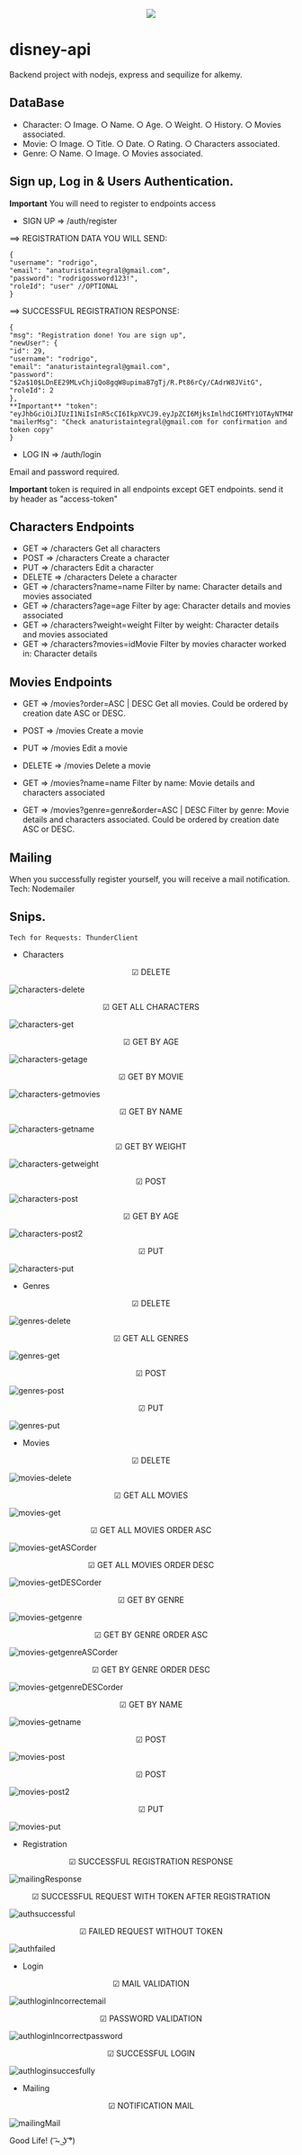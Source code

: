 <p align='center'>
<img src="https://readme-typing-svg.herokuapp.com?color=CAC8F8&background=1C1C1D&size=25&center=true&vCenter=true&width=433&height=75&lines=Hi!+I+am+Zayra+Velasco;Soft+dev+and+Admin+manager;it+is+a+backend+project;to+Alkemy;disney+characters+and+movies;enjoy+it+!">
</p>

# disney-api 
Backend project with nodejs, express and sequilize for alkemy.

## DataBase

- Character: 
  ○ Image.
  ○ Name.
  ○ Age.
  ○ Weight.
  ○ History.
  ○ Movies associated.
- Movie:
  ○ Image.
  ○ Title.
  ○ Date.
  ○ Rating.
  ○ Characters associated.
- Genre:
  ○ Name.
  ○ Image.
  ○ Movies associated.
  
## Sign up, Log in & Users Authentication.

**Important** You will need to register to endpoints access

- SIGN UP => /auth/register

==> REGISTRATION DATA YOU WILL SEND:
  
    {
    "username": "rodrigo",
    "email": "anaturistaintegral@gmail.com",
    "password": "rodrigossword123!",
    "roleId": "user" //OPTIONAL
    }
    
==> SUCCESSFUL REGISTRATION RESPONSE:

    {
    "msg": "Registration done! You are sign up",
    "newUser": {
    "id": 29,
    "username": "rodrigo",
    "email": "anaturistaintegral@gmail.com",
    "password": "$2a$10$LDnEE29MLvChjiQo8gqW8upimaB7gTj/R.Pt86rCy/CAdrW8JVitG",
    "roleId": 2
    },
    **Important** "token": "eyJhbGciOiJIUzI1NiIsInR5cCI6IkpXVCJ9.eyJpZCI6MjksImlhdCI6MTY1OTAyNTM4NSwiZXhwIjoxNjU5MTExNzg1fQ.jFxM_aQIlRIdb6yBq8iXRjQ1G0Mn7qC8Hckrh7YsPMM"
    "mailerMsg": "Check anaturistaintegral@gmail.com for confirmation and token copy"
    }

- LOG IN => /auth/login

Email and password required.
    
**Important** token is required in all endpoints except GET endpoints. send it by header as "access-token"

## Characters Endpoints

- GET => /characters
  Get all characters 
- POST => /characters
  Create a character
- PUT => /characters
  Edit  a character
- DELETE => /characters
  Delete a character
- GET => /characters?name=name
  Filter by name: Character details and movies associated
- GET => /characters?age=age
  Filter by age: Character details and movies associated
- GET => /characters?weight=weight
  Filter by weight: Character details and movies associated
- GET => /characters?movies=idMovie
  Filter by movies character worked in: Character details

## Movies Endpoints

- GET => /movies?order=ASC | DESC
  Get all movies. Could be ordered by creation date ASC or DESC. 
- POST => /movies
  Create a movie
- PUT => /movies
  Edit a movie
- DELETE => /movies
  Delete a movie

- GET => /movies?name=name
  Filter by name: Movie details and characters associated
- GET => /movies?genre=genre&order=ASC | DESC
  Filter by genre: Movie details and characters associated. Could be ordered by creation date ASC or DESC.

## Mailing
When you successfully register yourself, you will receive a mail notification. 
    Tech: Nodemailer
    
## Snips. 
    Tech for Requests: ThunderClient
    
* Characters
<p align='center'>☑ DELETE</p>

![characters-delete](https://user-images.githubusercontent.com/95602965/180970726-11544d0d-24e1-440f-bb90-f09ffca1d278.png)

<p align='center'>☑ GET ALL CHARACTERS</p>

![characters-get](https://user-images.githubusercontent.com/95602965/180970731-7193dde0-d53e-429b-80ef-2a90558d9e18.png)

<p align='center'>☑ GET BY AGE</p>

![characters-getage](https://user-images.githubusercontent.com/95602965/180970736-c0f79eea-8fea-4219-9c35-171350bc3b22.png)

<p align='center'>☑ GET BY MOVIE</p>

![characters-getmovies](https://user-images.githubusercontent.com/95602965/180970740-2f1d86be-3988-4999-9b12-7714dd00290a.png)

<p align='center'>☑ GET BY NAME</p>

![characters-getname](https://user-images.githubusercontent.com/95602965/180970746-c88c9012-53a9-4718-a1e1-83c1edc94e28.png)

<p align='center'>☑ GET BY WEIGHT</p>

![characters-getweight](https://user-images.githubusercontent.com/95602965/180970748-d9403d6b-8a06-41a4-9e16-58e250c54caa.png)

<p align='center'>☑ POST</p>

![characters-post](https://user-images.githubusercontent.com/95602965/180970753-136ad6dd-5615-425d-a765-2f6273d4c98c.png)

<p align='center'>☑ GET BY AGE</p>

![characters-post2](https://user-images.githubusercontent.com/95602965/180970758-6b0c3bd5-4145-4e68-a314-b1a958d03151.png)

<p align='center'>☑ PUT</p>

![characters-put](https://user-images.githubusercontent.com/95602965/180970765-626c282c-4ead-4c7b-8eb4-99e258426438.png)

* Genres
<p align='center'>☑ DELETE</p>

![genres-delete](https://user-images.githubusercontent.com/95602965/180970768-b48d308c-8512-40f6-b90a-5b0308b3f0ba.png)

<p align='center'>☑ GET ALL GENRES</p>

![genres-get](https://user-images.githubusercontent.com/95602965/180970770-7f8003c4-a030-4bcc-bbd0-56c7ea77a6ce.png)

<p align='center'>☑ POST</p>

![genres-post](https://user-images.githubusercontent.com/95602965/180970773-6339a2d5-fc74-40b0-9661-be5581b05c06.png)

<p align='center'>☑ PUT</p>

![genres-put](https://user-images.githubusercontent.com/95602965/180970780-27376e76-101f-4484-9600-fe016dcb4207.png)
* Movies
<p align='center'>☑ DELETE</p>

![movies-delete](https://user-images.githubusercontent.com/95602965/180970786-76346770-cf1e-4cfc-a6cf-ef231a3e0077.png)

<p align='center'>☑ GET ALL MOVIES</p>

![movies-get](https://user-images.githubusercontent.com/95602965/180970789-6b1cf29b-87c6-47e6-ad3c-3a04d39f2f8a.png)

<p align='center'>☑ GET ALL MOVIES ORDER ASC</p>

![movies-getASCorder](https://user-images.githubusercontent.com/95602965/180970794-7de7a2a8-0c76-461a-aba6-fd13b9eb2103.png)

<p align='center'>☑ GET ALL MOVIES ORDER DESC</p>

![movies-getDESCorder](https://user-images.githubusercontent.com/95602965/180970797-b72cad98-e197-4444-aa23-f54ac3b735d8.png)

<p align='center'>☑ GET BY GENRE</p>

![movies-getgenre](https://user-images.githubusercontent.com/95602965/180970802-2036f62b-37aa-432d-8de1-a8716c149819.png)

<p align='center'>☑ GET BY GENRE ORDER ASC</p>

![movies-getgenreASCorder](https://user-images.githubusercontent.com/95602965/180970805-f35f94cd-6122-4853-ac57-8f133ca523ab.png)

<p align='center'>☑ GET BY GENRE ORDER DESC</p>

![movies-getgenreDESCorder](https://user-images.githubusercontent.com/95602965/180970810-cec2580a-98bb-4260-abe4-85faef31f505.png)

<p align='center'>☑ GET BY NAME</p>

![movies-getname](https://user-images.githubusercontent.com/95602965/180970817-7efdfa30-3df4-41d9-880e-b964850a260c.png)

<p align='center'>☑ POST</p>

![movies-post](https://user-images.githubusercontent.com/95602965/180970821-ac099eab-0a42-4ecd-93a4-879b5407c6b3.png)

<p align='center'>☑ POST</p>

![movies-post2](https://user-images.githubusercontent.com/95602965/180970824-25fe010f-10c4-424a-8373-4b912d85792c.png)

<p align='center'>☑ PUT</p>

![movies-put](https://user-images.githubusercontent.com/95602965/180970826-d1b8e677-88c0-4754-92a9-a721d5fda897.png)

* Registration

<p align='center'>☑ SUCCESSFUL REGISTRATION RESPONSE</p>

![mailingResponse](https://user-images.githubusercontent.com/95602965/181592806-947a83be-7ee6-4357-83da-fefaf5297b93.png)

<p align='center'>☑ SUCCESSFUL REQUEST WITH TOKEN AFTER REGISTRATION</p>

![authsuccessful](https://user-images.githubusercontent.com/95602965/181592810-96df9553-8c16-4c7e-92af-564192af1461.png)

<p align='center'>☑ FAILED REQUEST WITHOUT TOKEN</p>

![authfailed](https://user-images.githubusercontent.com/95602965/181592812-f097f571-662d-450b-9a66-a5f37ab6de8b.png)

* Login
<p align='center'>☑ MAIL VALIDATION</p>

![authloginIncorrectemail](https://user-images.githubusercontent.com/95602965/181134109-894e8975-1ae1-4073-89f8-4f451e451b3b.png)

<p align='center'>☑ PASSWORD VALIDATION</p>

![authloginIncorrectpassword](https://user-images.githubusercontent.com/95602965/181134121-f109dc06-dff7-4aad-b23f-9e318db2f360.png)

<p align='center'>☑ SUCCESSFUL LOGIN</p>

![authloginsuccesfully](https://user-images.githubusercontent.com/95602965/181592816-4a29ad82-e92b-4230-b0e5-78cc37fbc5d8.png)

* Mailing
<p align='center'>☑ NOTIFICATION MAIL</p>

![mailingMail](https://user-images.githubusercontent.com/95602965/181592803-b0532865-98e3-492b-9881-61245aa263a8.png)

Good Life! ( ͡~ ͜ʖ ͡°)
